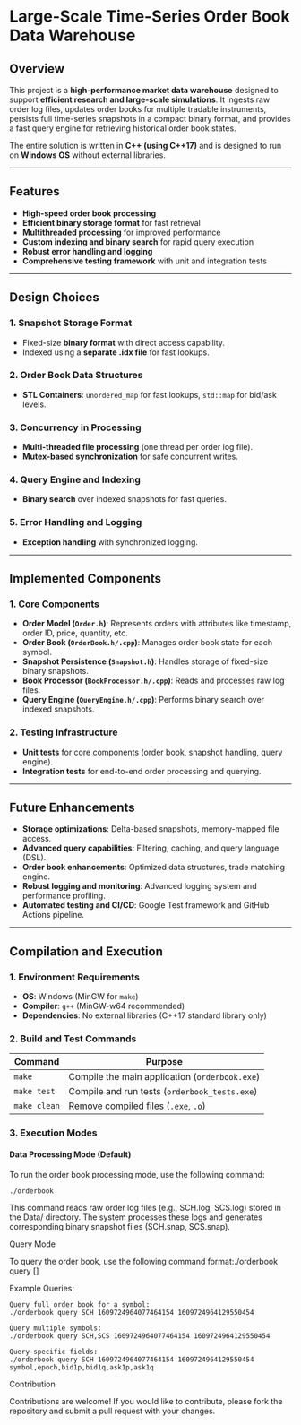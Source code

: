 # Large-Scale Time-Series Order Book Data Warehouse

## Overview
This project is a **high-performance market data warehouse** designed to support **efficient research and large-scale simulations**. It ingests raw order log files, updates order books for multiple tradable instruments, persists full time-series snapshots in a compact binary format, and provides a fast query engine for retrieving historical order book states.

The entire solution is written in **C++ (using C++17)** and is designed to run on **Windows OS** without external libraries.

---

## Features
- **High-speed order book processing**
- **Efficient binary storage format** for fast retrieval
- **Multithreaded processing** for improved performance
- **Custom indexing and binary search** for rapid query execution
- **Robust error handling and logging**
- **Comprehensive testing framework** with unit and integration tests

---

## Design Choices
### 1. Snapshot Storage Format
- Fixed-size **binary format** with direct access capability.
- Indexed using a **separate .idx file** for fast lookups.

### 2. Order Book Data Structures
- **STL Containers**: `unordered_map` for fast lookups, `std::map` for bid/ask levels.

### 3. Concurrency in Processing
- **Multi-threaded file processing** (one thread per order log file).
- **Mutex-based synchronization** for safe concurrent writes.

### 4. Query Engine and Indexing
- **Binary search** over indexed snapshots for fast queries.

### 5. Error Handling and Logging
- **Exception handling** with synchronized logging.

---

## Implemented Components
### 1. Core Components
- **Order Model (`Order.h`)**: Represents orders with attributes like timestamp, order ID, price, quantity, etc.
- **Order Book (`OrderBook.h/.cpp`)**: Manages order book state for each symbol.
- **Snapshot Persistence (`Snapshot.h`)**: Handles storage of fixed-size binary snapshots.
- **Book Processor (`BookProcessor.h/.cpp`)**: Reads and processes raw log files.
- **Query Engine (`QueryEngine.h/.cpp`)**: Performs binary search over indexed snapshots.

### 2. Testing Infrastructure
- **Unit tests** for core components (order book, snapshot handling, query engine).
- **Integration tests** for end-to-end order processing and querying.

---

## Future Enhancements
- **Storage optimizations**: Delta-based snapshots, memory-mapped file access.
- **Advanced query capabilities**: Filtering, caching, and query language (DSL).
- **Order book enhancements**: Optimized data structures, trade matching engine.
- **Robust logging and monitoring**: Advanced logging system and performance profiling.
- **Automated testing and CI/CD**: Google Test framework and GitHub Actions pipeline.

---

## Compilation and Execution

### 1. **Environment Requirements**
- **OS**: Windows (MinGW for `make`)
- **Compiler**: `g++` (MinGW-w64 recommended)
- **Dependencies**: No external libraries (C++17 standard library only)

### 2. **Build and Test Commands**
| Command             | Purpose                                      |
|---------------------|----------------------------------------------|
| `make`             | Compile the main application (`orderbook.exe`) |
| `make test`        | Compile and run tests (`orderbook_tests.exe`) |
| `make clean`       | Remove compiled files (`.exe`, `.o`)         |

### 3. **Execution Modes**
#### **Data Processing Mode (Default)**

To run the order book processing mode, use the following command:

    ./orderbook

This command reads raw order log files (e.g., SCH.log, SCS.log) stored in the Data/ directory. The system processes these logs and generates corresponding binary snapshot files (SCH.snap, SCS.snap).

Query Mode

To query the order book, use the following command format:./orderbook query <symbols> <startEpoch> <endEpoch> [<fields>]

Example Queries:

    Query full order book for a symbol:
    ./orderbook query SCH 1609724964077464154 1609724964129550454

    Query multiple symbols:
    ./orderbook query SCH,SCS 1609724964077464154 1609724964129550454

    Query specific fields:
    ./orderbook query SCH 1609724964077464154 1609724964129550454 symbol,epoch,bid1p,bid1q,ask1p,ask1q

Contribution

Contributions are welcome! If you would like to contribute, please fork the repository and submit a pull request with your changes.

